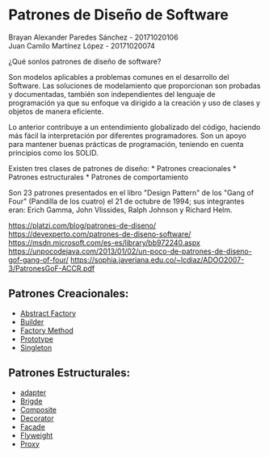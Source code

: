 # Patrones de Diseño de Software

Brayan Alexander Paredes Sánchez - 20171020106<br/>
Juan Camilo Martínez López - 20171020074</br>

¿Qué sonlos patrones de diseño de software?

Son modelos aplicables a problemas comunes en el desarrollo del Software. Las soluciones de modelamiento que proporcionan son probadas y documentadas, también son independientes del lenguaje de programación ya que su enfoque va dirigido a la creación y uso de clases y objetos de manera eficiente.

Lo anterior contribuye a un entendimiento globalizado del código, haciendo más fácil la interpretación por diferentes programadores. Son un apoyo para mantener buenas prácticas de programación, teniendo en cuenta principios como los SOLID.

Existen tres clases de patrones de diseño:
	* Patrones creacionales
	* Patrones estructurales
	* Patrones de comportamiento

Son 23 patrones presentados en el libro "Design Pattern" de los "Gang of Four" (Pandilla de los cuatro) el 21 de octubre de 1994; sus integrantes eran: Erich Gamma, John Vlissides, Ralph Johnson y Richard Helm.

https://platzi.com/blog/patrones-de-diseno/
https://devexperto.com/patrones-de-diseno-software/
https://msdn.microsoft.com/es-es/library/bb972240.aspx
https://unpocodejava.com/2013/01/02/un-poco-de-patrones-de-diseno-gof-gang-of-four/
https://sophia.javeriana.edu.co/~lcdiaz/ADOO2007-3/PatronesGoF-ACCR.pdf


Patrones Creacionales:
--

  * [Abstract Factory](https://github.com/brayanpasa99/Patrones/blob/master/Patrones%20creacionales/Abstract%20Factory/Abstract%20Factory.pdf)
  * [Builder](https://github.com/brayanpasa99/Patrones/blob/master/Patrones%20creacionales/Builder/Builder.pdf)
  * [Factory Method](https://github.com/brayanpasa99/Patrones/blob/master/Patrones%20creacionales/Factory%20Method/Factory%20Method.pdf)
  * [Prototype](https://github.com/brayanpasa99/Patrones/blob/master/Patrones%20creacionales/Prototype/Prototype.pdf)
  * [Singleton](https://github.com/brayanpasa99/Patrones/blob/master/Patrones%20creacionales/Singleton/Singleton.pdf)
  
Patrones Estructurales:
--
  
  * [adapter](https://github.com/brayanpasa99/Patrones/blob/master/Patrones%20estructurales/Adapter/Adapter.pdf)
  * [Brigde](https://github.com/brayanpasa99/Patrones/blob/master/Patrones%20estructurales/Bridge/Bridge.pdf)
  * [Composite](https://github.com/brayanpasa99/Patrones/blob/master/Patrones%20estructurales/Composite/Composite.pdf)
  * [Decorator](https://github.com/brayanpasa99/Patrones/blob/master/Patrones%20estructurales/Decorator/Decorator.pdf)
  * [Facade](https://github.com/brayanpasa99/Patrones/blob/master/Patrones%20estructurales/Facade/Fachada.pdf)
  * [Flyweight](https://github.com/brayanpasa99/Patrones/blob/master/Patrones%20estructurales/Flyweight/Flyweight.pdf)
  * [Proxy](https://github.com/brayanpasa99/Patrones/blob/master/Patrones%20estructurales/Proxy/Proxy.pdf)
